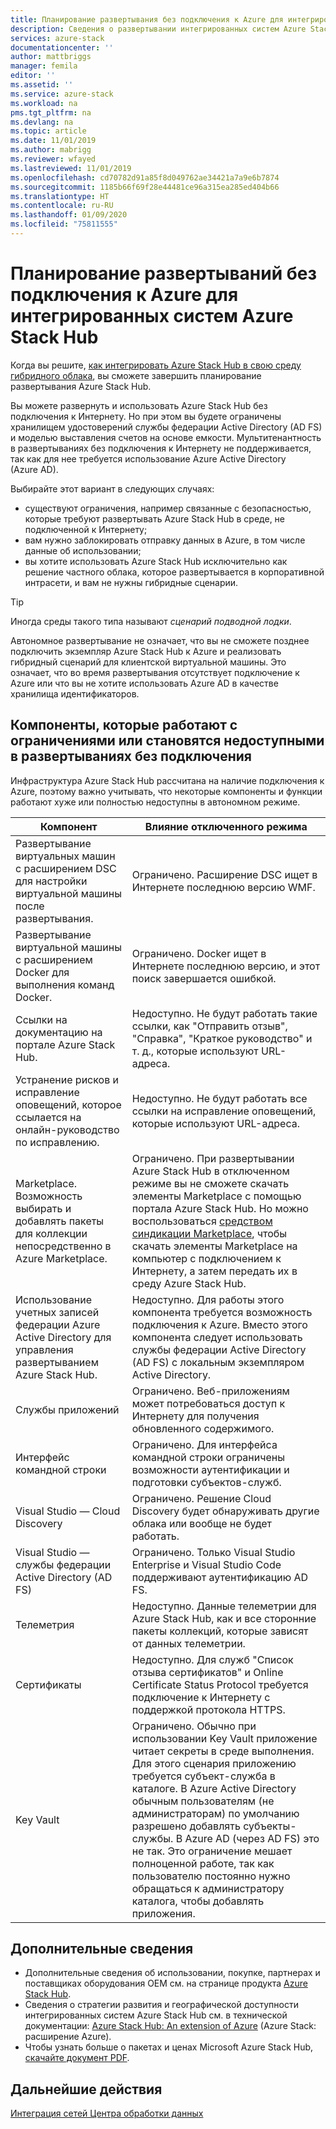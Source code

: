 ```yaml
---
title: Планирование развертывания без подключения к Azure для интегрированных систем Azure Stack Hub | Документация Майкрософт
description: Сведения о развертывании интегрированных систем Azure Stack Hub без подключения к Azure и необходимых решениях при планировании.
services: azure-stack
documentationcenter: ''
author: mattbriggs
manager: femila
editor: ''
ms.assetid: ''
ms.service: azure-stack
ms.workload: na
pms.tgt_pltfrm: na
ms.devlang: na
ms.topic: article
ms.date: 11/01/2019
ms.author: mabrigg
ms.reviewer: wfayed
ms.lastreviewed: 11/01/2019
ms.openlocfilehash: cd70782d91a85f8d049762ae34421a7a9e6b7874
ms.sourcegitcommit: 1185b66f69f28e44481ce96a315ea285ed404b66
ms.translationtype: HT
ms.contentlocale: ru-RU
ms.lasthandoff: 01/09/2020
ms.locfileid: "75811555"
---
```

# <a name="azure-disconnected-deployment-planning-decisions-for-azure-stack-hub-integrated-systems"></a>Планирование развертываний без подключения к Azure для интегрированных систем Azure Stack Hub
Когда вы решите, [как интегрировать Azure Stack Hub в свою среду гибридного облака](azure-stack-connection-models.md), вы сможете завершить планирование развертывания Azure Stack Hub.

Вы можете развернуть и использовать Azure Stack Hub без подключения к Интернету. Но при этом вы будете ограничены хранилищем удостоверений службы федерации Active Directory (AD FS) и моделью выставления счетов на основе емкости. Мультитенантность в развертываниях без подключения к Интернету не поддерживается, так как для нее требуется использование Azure Active Directory (Azure AD).

Выбирайте этот вариант в следующих случаях:
- существуют ограничения, например связанные с безопасностью, которые требуют развертывать Azure Stack Hub в среде, не подключенной к Интернету;
- вам нужно заблокировать отправку данных в Azure, в том числе данные об использовании;
- вы хотите использовать Azure Stack Hub исключительно как решение частного облака, которое развертывается в корпоративной интрасети, и вам не нужны гибридные сценарии.

> [!TIP]
> Иногда среды такого типа называют *сценарий подводной лодки*.

Автономное развертывание не означает, что вы не сможете позднее подключить экземпляр Azure Stack Hub к Azure и реализовать гибридный сценарий для клиентской виртуальной машины. Это означает, что во время развертывания отсутствует подключение к Azure или что вы не хотите использовать Azure AD в качестве хранилища идентификаторов.

## <a name="features-that-are-impaired-or-unavailable-in-disconnected-deployments"></a>Компоненты, которые работают с ограничениями или становятся недоступными в развертываниях без подключения 
Инфраструктура Azure Stack Hub рассчитана на наличие подключения к Azure, поэтому важно учитывать, что некоторые компоненты и функции работают хуже или полностью недоступны в автономном режиме.

|Компонент|Влияние отключенного режима|
|-----|-----|
|Развертывание виртуальных машин с расширением DSC для настройки виртуальной машины после развертывания.|Ограничено. Расширение DSC ищет в Интернете последнюю версию WMF.|
|Развертывание виртуальной машины с расширением Docker для выполнения команд Docker.|Ограничено. Docker ищет в Интернете последнюю версию, и этот поиск завершается ошибкой.|
|Ссылки на документацию на портале Azure Stack Hub.|Недоступно. Не будут работать такие ссылки, как "Отправить отзыв", "Справка", "Краткое руководство" и т. д., которые используют URL-адреса.|
|Устранение рисков и исправление оповещений, которое ссылается на онлайн-руководство по исправлению.|Недоступно. Не будут работать все ссылки на исправление оповещений, которые используют URL-адреса.|
|Marketplace. Возможность выбирать и добавлять пакеты для коллекции непосредственно в Azure Marketplace.|Ограничено. При развертывании Azure Stack Hub в отключенном режиме вы не сможете скачать элементы Marketplace с помощью портала Azure Stack Hub. Но можно воспользоваться [средством синдикации Marketplace](azure-stack-download-azure-marketplace-item.md), чтобы скачать элементы Marketplace на компьютер с подключением к Интернету, а затем передать их в среду Azure Stack Hub.|
|Использование учетных записей федерации Azure Active Directory для управления развертыванием Azure Stack Hub.|Недоступно. Для работы этого компонента требуется возможность подключения к Azure. Вместо этого компонента следует использовать службы федерации Active Directory (AD FS) с локальным экземпляром Active Directory.|
|Службы приложений|Ограничено. Веб-приложениям может потребоваться доступ к Интернету для получения обновленного содержимого.|
|Интерфейс командной строки|Ограничено. Для интерфейса командной строки ограничены возможности аутентификации и подготовки субъектов-служб.|
|Visual Studio — Cloud Discovery|Ограничено. Решение Cloud Discovery будет обнаруживать другие облака или вообще не будет работать.|
|Visual Studio — службы федерации Active Directory (AD FS)|Ограничено. Только Visual Studio Enterprise и Visual Studio Code поддерживают аутентификацию AD FS.
Телеметрия|Недоступно. Данные телеметрии для Azure Stack Hub, как и все сторонние пакеты коллекций, которые зависят от данных телеметрии.|
|Сертификаты|Недоступно. Для служб "Список отзыва сертификатов" и Online Certificate Status Protocol требуется подключение к Интернету с поддержкой протокола HTTPS.|
|Key Vault|Ограничено. Обычно при использовании Key Vault приложение читает секреты в среде выполнения. Для этого сценария приложению требуется субъект-служба в каталоге. В Azure Active Directory обычным пользователям (не администраторам) по умолчанию разрешено добавлять субъекты-службы. В Azure AD (через AD FS) это не так. Это ограничение мешает полноценной работе, так как пользователю постоянно нужно обращаться к администратору каталога, чтобы добавлять приложения.

## <a name="learn-more"></a>Дополнительные сведения
- Дополнительные сведения об использовании, покупке, партнерах и поставщиках оборудования OEM см. на странице продукта [Azure Stack Hub](https://azure.microsoft.com/overview/azure-stack/).
- Сведения о стратегии развития и географической доступности интегрированных систем Azure Stack Hub см. в технической документации: [Azure Stack Hub: An extension of Azure](https://azure.microsoft.com/resources/azure-stack-an-extension-of-azure/) (Azure Stack: расширение Azure). 
- Чтобы узнать больше о пакетах и ценах Microsoft Azure Stack Hub, [скачайте документ PDF](https://azure.microsoft.com/mediahandler/files/resourcefiles/5bc3f30c-cd57-4513-989e-056325eb95e1/Azure-Stack-packaging-and-pricing-datasheet.pdf). 

## <a name="next-steps"></a>Дальнейшие действия
[Интеграция сетей Центра обработки данных](azure-stack-network.md)
